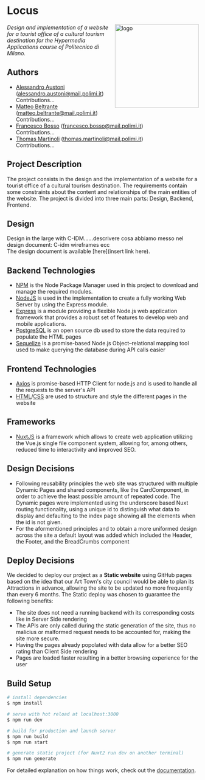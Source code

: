 # Locus
<img align="right" src="static/favicon.ico" alt="logo" width="220">

*Design and implementation of a website for a tourist office of a cultural tourism destination for the Hypermedia Applications course of Politecnico di Milano.*

## Authors
  + [Alessandro Austoni](https://github.com/AlessandroAustoni) (alessandro.austoni@mail.polimi.it)
  <br>Contributions...
  + [Matteo Beltrante](https://github.com/Beltrante) (matteo.beltrante@mail.polimi.it)
  <br>Contributions...
  + [Francesco Bosso](https://github.com/FBosso) (francesco.bosso@mail.polimi.it)
  <br>Contributions...
  + [Thomas Martinoli](https://github.com/ThomasMartinoli) (thomas.martinoli@mail.polimi.it)
  <br>Contributions...


## Project Description
The project consists in the design and the implementation of a website for a tourist office of a cultural tourism destination. The requirements contain some constraints about the content and relationships of the main entities of the website.
The project is divided into three main parts: Design, Backend, Frontend. 

## Design
Design in the large with C-IDM......descrivere cosa abbiamo messo nel design document: C-idm wireframes ecc  
The design document is available [here](insert link here).

## Backend Technologies
+ [NPM](https://docs.npmjs.com/) is the Node Package Manager used in this project to download and manage the required modules.
+ [NodeJS](https://nodejs.org/it/docs/) is used in the implementation to create a fully working Web Server by using the Express module.
+ [Express](https://expressjs.com/it/) is a module providing a flexible Node.js web application framework that provides a robust set of features to develop web and mobile applications.
+ [PostgreSQL](https://www.postgresql.org/docs/) is an open source db used to store the data required to populate the HTML pages
+ [Sequelize](https://sequelize.org/) is a promise-based Node.js Object–relational mapping tool used to make querying the database during API calls easier 

## Frontend Technologies
+ [Axios](https://axios-http.com/docs/intro) is promise-based HTTP Client for node.js and is used to handle all the requests to the server's API
+ [HTML](https://developer.mozilla.org/en-US/docs/Web/HTML?retiredLocale=it)/[CSS](https://developer.mozilla.org/en-US/docs/Web/CSS?retiredLocale=it) are used to structure and style the different pages in the website 

## Frameworks 
+ [NuxtJS](https://nuxtjs.org/) is a framework which allows to create web application utilizing the Vue.js single file component system, allowing for, among others, reduced time to interactivity and improved SEO.



## Design Decisions 
+ Following reusability principles the web site was structured with multiple Dynamic Pages and shared components, like the CardComponent, in order to achieve the least possible amount of repeated code.
The Dynamic pages were implemented using the underscore based Nuxt routing functionality, using a unique id to distinguish what data to display and defaulting to the index page showing all the elements when the id is not given.
+ For the aformentioned principles and to obtain a more uniformed design across the site a default layout was added which included the Header, the Footer, and the BreadCrumbs component 

## Deploy Decisions  
We decided to deploy our project as a **Static website** using GitHub pages based on the idea that our Art Town's city council would be able to plan its Attractions in advance, allowing the site to be updated no more frequently than every 6 months.
The Static deploy was chosen to guarantee the following benefits:
+ The site does not need a running backend with its corresponding costs like in Server Side rendering 
+ The APIs are only called during the static generation of the site, thus no malicius or malformed request needs to be accounted for, making the site more secure.   
+ Having the pages already popolated with data allow for a better SEO rating than Client Side rendering
+ Pages are loaded faster resulting in a better browsing experience for the user

  
## Build Setup

```bash
# install dependencies
$ npm install

# serve with hot reload at localhost:3000
$ npm run dev

# build for production and launch server
$ npm run build
$ npm run start

# generate static project (for Nuxt2 run dev on another terminal)
$ npm run generate
```
For detailed explanation on how things work, check out the [documentation](https://nuxtjs.org).

